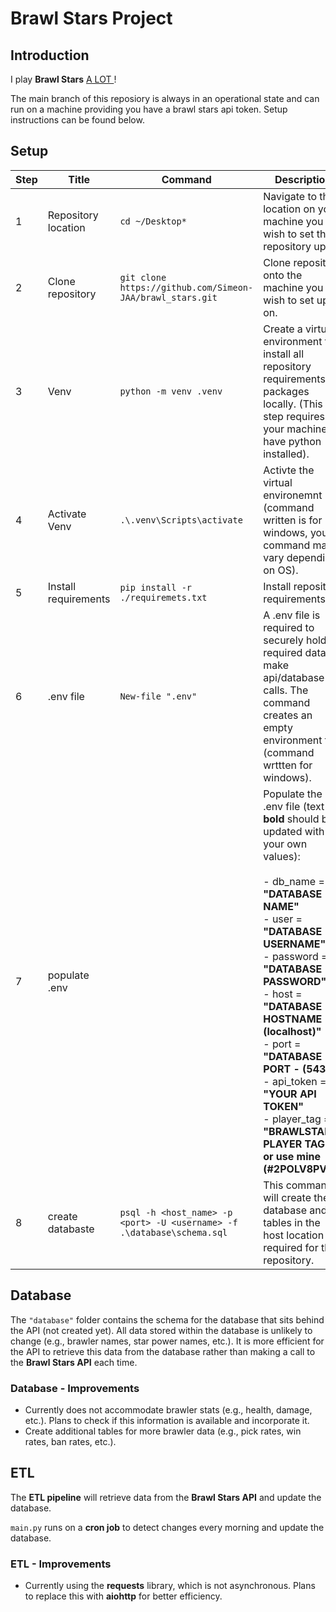 # Brawl Stars Project

## Introduction

I play **Brawl Stars** <ins> A LOT </ins>!

The main branch of this reposiory is always in an operational state and can run on a machine providing you have a brawl stars api token. Setup instructions can be found below.

## Setup

| Step | Title                | Command                                                                | Description                                                                                                                                                                                                                                                                                                                                                                                                   |
| ---- | -------------------- | ---------------------------------------------------------------------- | ------------------------------------------------------------------------------------------------------------------------------------------------------------------------------------------------------------------------------------------------------------------------------------------------------------------------------------------------------------------------------------------------------------- |
| 1    | Repository location  | `cd ~/Desktop*`                                                        | Navigate to the location on your machine you wish to set the repository up in.                                                                                                                                                                                                                                                                                                                                |
| 2    | Clone repository     | `git clone https://github.com/Simeon-JAA/brawl_stars.git`              | Clone repository onto the machine you wish to set up on.                                                                                                                                                                                                                                                                                                                                                      |
| 3    | Venv                 | `python -m venv .venv`                                                 | Create a virtual environment to install all repository requirementsand packages locally. (This step requires your machine to have python installed).                                                                                                                                                                                                                                                          |
| 4    | Activate Venv        | `.\.venv\Scripts\activate`                                             | Activte the virtual environemnt (command written is for windows, your command may vary depending on OS).                                                                                                                                                                                                                                                                                                      |
| 5    | Install requirements | `pip install -r ./requiremets.txt`                                     | Install repository requirements.                                                                                                                                                                                                                                                                                                                                                                              |
| 6    | .env file            | `New-file ".env"`                                                      | A .env file is required to securely hold required data make api/database calls. The command creates an empty environment file (command wrttten for windows).                                                                                                                                                                                                                                                  |
| 7    | populate .env        |                                                                        | Populate the .env file (text in **bold** should be updated with your own values):<br><br>- db_name = **"DATABASE NAME"**<br>- user = **"DATABASE USERNAME"**<br>- password = **"DATABASE PASSWORD"**<br>- host = **"DATABASE HOSTNAME - (localhost)"**<br>- port = **"DATABASE PORT - (5432)"**<br>- api_token = **"YOUR API TOKEN"**<br>- player_tag = **"BRAWLSTARS PLAYER TAG - or use mine (#2POLV8PV)"** |
| 8    | create databaste     | `psql -h <host_name> -p <port> -U <username> -f .\database\schema.sql` | This command will create the database and tables in the host location required for this repository.                                                                                                                                                                                                                                                                                                           |

## Database

The `"database"` folder contains the schema for the database that sits behind the API (not created yet). All data stored within the database is unlikely to change (e.g., brawler names, star power names, etc.). It is more efficient for the API to retrieve this data from the database rather than making a call to the **Brawl Stars API** each time.

### Database - Improvements

- Currently does not accommodate brawler stats (e.g., health, damage, etc.). Plans to check if this information is available and incorporate it.
- Create additional tables for more brawler data (e.g., pick rates, win rates, ban rates, etc.).

## ETL

The **ETL pipeline** will retrieve data from the **Brawl Stars API** and update the database.

`main.py` runs on a **cron job** to detect changes every morning and update the database.

### ETL - Improvements

- Currently using the **requests** library, which is not asynchronous. Plans to replace this with **aiohttp** for better efficiency.

